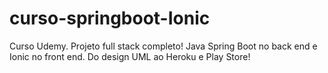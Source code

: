 # curso-springboot-Ionic
Curso Udemy. Projeto full stack completo! Java Spring Boot no back end e Ionic no front end. Do design UML ao Heroku e Play Store!
